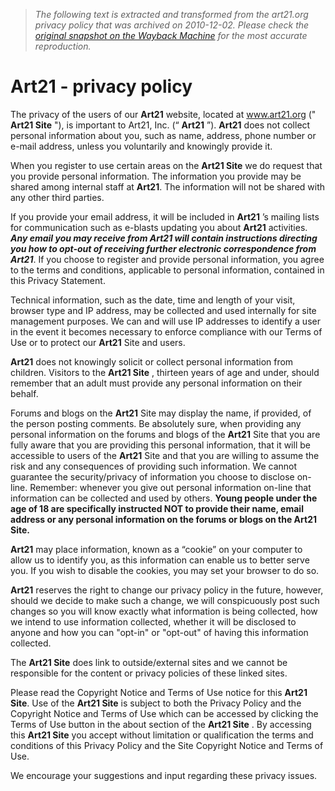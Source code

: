 > *The following text is extracted and transformed from the art21.org privacy policy that was archived on 2010-12-02. Please check the [original snapshot on the Wayback Machine](https://web.archive.org/web/20101202051008id_/http%3A//beta.art21.org/doc/2618/privacy_policy) for the most accurate reproduction.*

# Art21 - privacy policy

The privacy of the users of our **Art21** website, located at www.art21.org (" **Art21 Site** "), is important to Art21, Inc. (“ **Art21** ”). **Art21** does not collect personal information about you, such as name, address, phone number or e-mail address, unless you voluntarily and knowingly provide it. 

When you register to use certain areas on the **Art21 Site** we do request that you provide personal information. The information you provide may be shared among internal staff at **Art21**. The information will not be shared with any other third parties. 

If you provide your email address, it will be included in **Art21** ’s mailing lists for communication such as e-blasts updating you about **Art21** activities. _**Any email you may receive from **Art21** will contain instructions directing you how to opt-out of receiving further electronic correspondence from **Art21****_. If you choose to register and provide personal information, you agree to the terms and conditions, applicable to personal information, contained in this Privacy Statement. 

Technical information, such as the date, time and length of your visit, browser type and IP address, may be collected and used internally for site management purposes. We can and will use IP addresses to identify a user in the event it becomes necessary to enforce compliance with our Terms of Use or to protect our **Art21** Site and users. 

**Art21** does not knowingly solicit or collect personal information from children. Visitors to the **Art21 Site** , thirteen years of age and under, should remember that an adult must provide any personal information on their behalf. 

Forums and blogs on the **Art21** Site may display the name, if provided, of the person posting comments. Be absolutely sure, when providing any personal information on the forums and blogs of the **Art21** Site that you are fully aware that you are providing this personal information, that it will be accessible to users of the **Art21** Site and that you are willing to assume the risk and any consequences of providing such information. We cannot guarantee the security/privacy of information you choose to disclose on-line. Remember: whenever you give out personal information on-line that information can be collected and used by others. **Young people under the age of 18 are specifically instructed NOT to provide their name, email address or any personal information on the forums or blogs on the **Art21 Site**.**

**Art21** may place information, known as a “cookie” on your computer to allow us to identify you, as this information can enable us to better serve you. If you wish to disable the cookies, you may set your browser to do so. 

**Art21** reserves the right to change our privacy policy in the future, however, should we decide to make such a change, we will conspicuously post such changes so you will know exactly what information is being collected, how we intend to use information collected, whether it will be disclosed to anyone and how you can "opt-in" or "opt-out" of having this information collected. 

The **Art21 Site** does link to outside/external sites and we cannot be responsible for the content or privacy policies of these linked sites. 

Please read the Copyright Notice and Terms of Use notice for this **Art21 Site**. Use of the **Art21 Site** is subject to both the Privacy Policy and the Copyright Notice and Terms of Use which can be accessed by clicking the Terms of Use button in the about section of the **Art21 Site** . By accessing this **Art21 Site** you accept without limitation or qualification the terms and conditions of this Privacy Policy and the Site Copyright Notice and Terms of Use. 

We encourage your suggestions and input regarding these privacy issues. 
